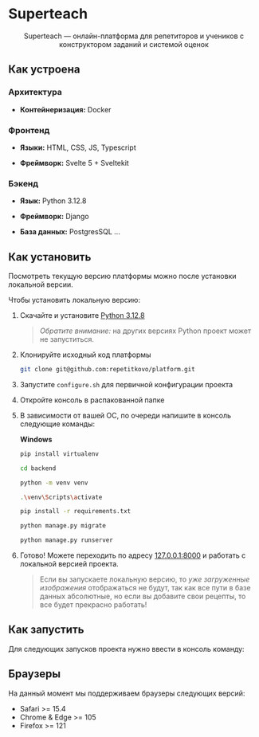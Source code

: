 # Superteach
<p align="center">
Superteach — онлайн-платформа для репетиторов и учеников с конструктором заданий и системой оценок
</p>
<!-- <p align="center">
<a href="https://sonniy.notion.site/72491004fa1044d8b0dccf9cdeb44053">Подробнее о проекте</a>⠀⠀
<a href="https://sonniy.notion.site/b24de6d1c4c54b448d795778ced458ad?v=5a6fda7d65df4894bb2a323eb854213b">Бэклог</a>
</p> -->

## Как устроена

### Архитектура

- **Контейнеризация:** Docker

### Фронтенд

- **Языки:** HTML, CSS, JS, Typescript

- **Фреймворк:** Svelte 5 + Sveltekit

### Бэкенд

- **Язык:** Python 3.12.8

- **Фреймворк:** Django

- **База данных:** PostgresSQL
...

## Как установить

Посмотреть текущую версию платформы можно после установки локальной версии.

Чтобы установить локальную версию:

1. Скачайте и установите [Python 3.12.8](https://www.python.org/downloads/release/python-3128/)
    > _Обратите внимание:_ на других версиях Python проект может не запуститься.

2. Клонируйте исходный код платформы
    ```sh
    git clone git@github.com:repetitkovo/platform.git
    ```

3. Запустите `configure.sh` для первичной конфигурации проекта

4. Откройте консоль в распакованной папке

5. В зависимости от вашей ОС, по очереди напишите в консоль следующие команды:

    **Windows**
    ```sh
    pip install virtualenv
    ```

    ```sh
    cd backend
    ```

    ```sh
    python -m venv venv
    ```

    ```sh
    .\venv\Scripts\activate
    ```

    ```sh
    pip install -r requirements.txt
    ```

    ```sh
    python manage.py migrate
    ```

    ```sh
    python manage.py runserver
    ```

    <!-- **Mac OS**
    ```sh
    sudo pip3 install virtualenv
    ```

    ```sh
    python3 -m venv venv
    ```

    ```sh
    source venv/bin/activate
    ```

    ```sh
    pip3 install -r requirements.txt
    ```

    ```sh
    cd mamayapovar
    ```

    ```sh
    python3 manage.py runserver
    ```

    **Linux**
    ```sh
    pip install virtualenv
    ```

    ```sh
    python3 -m venv venv
    ```

    ```sh
    source venv/bin/activate
    ```

    ```sh
    pip install -r requirements.txt
    ```

    ```sh
    cd mamayapovar
    ```

    ```sh
    python3 manage.py runserver
    ``` -->

6. Готово! Можете переходить по адресу [127.0.0.1:8000](http://127.0.0.1:8000/) и работать с локальной версией проекта.
    > Если вы запускаете локальную версию, то _уже загруженные изображения_ отображаться не будут, так как все пути в базе данных абсолютные, но если вы добавите свои рецепты, то все будет прекрасно работать!

## Как запустить

Для следующих запусков проекта нужно ввести в консоль команду:
<!--
**Windows**
```sh
npm run dev
```

**Mac OS**
```sh
source venv/bin/activate & cd mamayapovar & python3 manage.py runserver
```

**Linux**
```sh
source venv/bin/activate & cd mamayapovar & python3 manage.py runserver
``` -->

## Браузеры

На данный момент мы поддерживаем браузеры следующих версий:

- Safari >= 15.4
- Chrome & Edge >= 105
- Firefox >= 121
